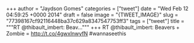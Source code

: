 
+++
author = "Jaydson Gomes"
categories = ["tweet"]
date = "Wed Feb 12 04:59:25 +0000 2014"
draft = false
image = "{TWEET_IMAGE}"
slug = "77398167cf92116448ba37c629a8347547753ff3"
tags = ["tweet"]
title = """RT @thibault_imbert: Beav..."""
+++
RT @thibault_imbert: Beavers + Zombie = http://t.co/4gwxlnwyfN #wannaseethis
